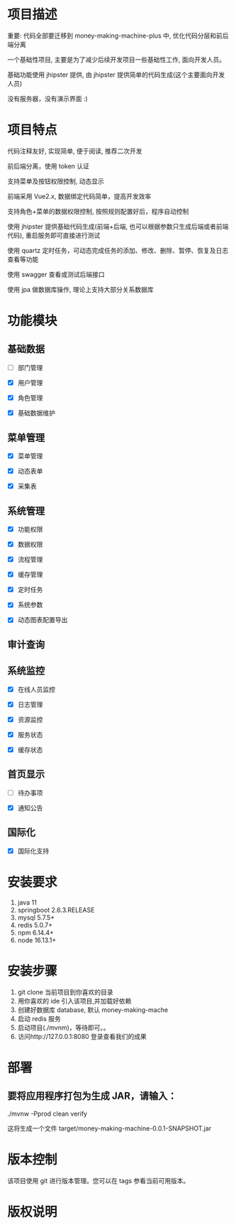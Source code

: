 # 项目描述

重要: 代码全部要迁移到 money-making-machine-plus 中, 优化代码分层和前后端分离

一个基础性项目, 主要是为了减少后续开发项目一些基础性工作, 面向开发人员。

基础功能使用 jhipster 提供, 由 jhipster 提供简单的代码生成(这个主要面向开发人员)

没有服务器，没有演示界面 :)

# 项目特点

代码注释友好, 实现简单, 便于阅读, 推荐二次开发

前后端分离，使用 token 认证

支持菜单及按钮权限控制, 动态显示

前端采用 Vue2.x, 数据绑定代码简单，提高开发效率

支持角色+菜单的数据权限控制, 按照规则配置好后，程序自动控制

使用 jhipster 提供基础代码生成(前端+后端, 也可以根据参数只生成后端或者前端代码), 重启服务即可直接进行测试

使用 quartz 定时任务，可动态完成任务的添加、修改、删除、暂停、恢复及日志查看等功能

使用 swagger 查看或测试后端接口

使用 jpa 做数据库操作, 理论上支持大部分关系数据库

# 功能模块

## 基础数据

- [ ] 部门管理

- [x] 用户管理

- [x] 角色管理

- [x] 基础数据维护

## 菜单管理

- [x] 菜单管理

- [x] 动态表单

- [x] 采集表

## 系统管理

- [x] 功能权限

- [x] 数据权限

- [x] 流程管理

- [x] 缓存管理

- [x] 定时任务

- [x] 系统参数

- [x] 动态图表配置导出

## 审计查询

## 系统监控

- [x] 在线人员监控

- [x] 日志管理

- [x] 资源监控

- [x] 服务状态

- [x] 缓存状态

## 首页显示

- [ ] 待办事项

- [x] 通知公告

## 国际化

- [x] 国际化支持

# 安装要求

1. java 11
2. springboot 2.6.3.RELEASE
3. mysql 5.7.5+
4. redis 5.0.7+
5. npm 6.14.4+
6. node 16.13.1+

# 安装步骤

1. git clone 当前项目到你喜欢的目录
2. 用你喜欢的 ide 引入该项目,并加载好依赖
3. 创建好数据库 database, 默认 money-making-mache
4. 启动 redis 服务
5. 启动项目(./mvnm)，等待即可。。
6. 访问http://127.0.0.1:8080 登录查看我们的成果

# 部署

## 要将应用程序打包为生成 JAR，请输入：

./mvnw -Pprod clean verify

这将生成一个文件 target/money-making-machine-0.0.1-SNAPSHOT.jar

# 版本控制

该项目使用 git 进行版本管理。您可以在 tags 参看当前可用版本。

# 版权说明
